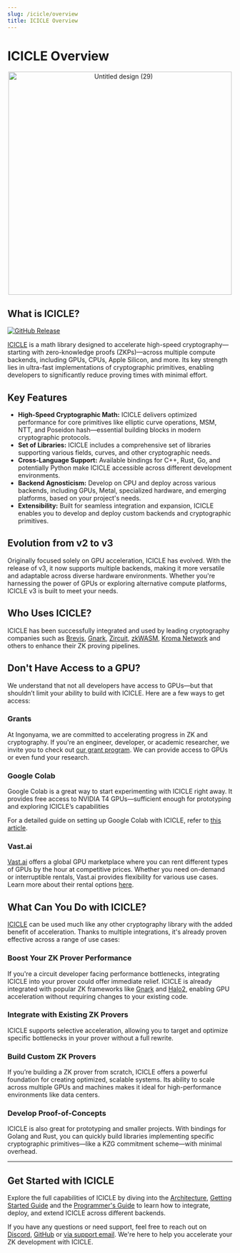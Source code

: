 ```yaml
---
slug: /icicle/overview
title: ICICLE Overview
---
```


# ICICLE Overview

<p align="center">
  <img src="https://github.com/user-attachments/assets/02080cc6-9761-4764-8ae4-05778cc93cfa" alt="Untitled design (29)" width="500"/>
</p>

## What is ICICLE?

[![GitHub Release](https://img.shields.io/github/v/release/ingonyama-zk/icicle)](https://github.com/ingonyama-zk/icicle/releases)

[ICICLE](https://github.com/ingonyama-zk/icicle) is a math library designed to accelerate high-speed cryptography—starting with zero-knowledge proofs (ZKPs)—across multiple compute backends, including GPUs, CPUs, Apple Silicon, and more. Its key strength lies in ultra-fast implementations of cryptographic primitives, enabling developers to significantly reduce proving times with minimal effort.

## Key Features

- **High-Speed Cryptographic Math:** ICICLE delivers optimized performance for core primitives like elliptic curve operations, MSM, NTT, and Poseidon hash—essential building blocks in modern cryptographic protocols.
- **Set of Libraries:** ICICLE includes a comprehensive set of libraries supporting various fields, curves, and other cryptographic needs.
- **Cross-Language Support:** Available bindings for C++, Rust, Go, and potentially Python make ICICLE accessible across different development environments.
- **Backend Agnosticism:** Develop on CPU and deploy across various backends, including GPUs, Metal, specialized hardware, and emerging platforms, based on your project's needs.
- **Extensibility:** Built for seamless integration and expansion, ICICLE enables you to develop and deploy custom backends and cryptographic primitives.

## Evolution from v2 to v3

Originally focused solely on GPU acceleration, ICICLE has evolved. With the release of v3, it now supports multiple backends, making it more versatile and adaptable across diverse hardware environments. Whether you're harnessing the power of GPUs or exploring alternative compute platforms, ICICLE v3 is built to meet your needs.

## Who Uses ICICLE?

ICICLE has been successfully integrated and used by leading cryptography companies such as [Brevis](https://www.ingonyama.com/blog/icicle-case-study-accelerating-zk-proofs-with-brevis), [Gnark](https://github.com/Consensys/gnark), [Zircuit](https://www.ingonyama.com/blog/case-study-accelerating-zircuits-zero-knowledge-proofs-with-icicle), [zkWASM](https://www.ingonyama.com/blog/how-icicle-helps-grow-the-zkwasm-ecosystem), [Kroma Network](https://www.ingonyama.com/blog/icicle-case-study-accelerating-zk-proofs-with-kroma-network) and others to enhance their ZK proving pipelines.

## Don't Have Access to a GPU?

We understand that not all developers have access to GPUs—but that shouldn’t limit your ability to build with ICICLE. Here are a few ways to get access:

### Grants

At Ingonyama, we are committed to accelerating progress in ZK and cryptography. If you're an engineer, developer, or academic researcher, we invite you to check out [our grant program](https://www.ingonyama.com/post/ingonyama-research-grant-2025). We can provide access to GPUs or even fund your research.

### Google Colab

Google Colab is a great way to start experimenting with ICICLE right away. It provides free access to NVIDIA T4 GPUs—sufficient enough for prototyping and exploring ICICLE’s capabilities

For a detailed guide on setting up Google Colab with ICICLE, refer to [this article](./colab-instructions.md).

### Vast.ai

[Vast.ai](https://vast.ai/) offers a global GPU marketplace where you can rent different types of GPUs by the hour at competitive prices. Whether you need on-demand or interruptible rentals, Vast.ai provides flexibility for various use cases. Learn more about their rental options [here](https://vast.ai/faq#rental-types).

## What Can You Do with ICICLE?

[ICICLE](https://github.com/ingonyama-zk/icicle) can be used much like any other cryptography library with the added benefit of acceleration. Thanks to multiple integrations, it's already proven effective across a range of use cases:

### Boost Your ZK Prover Performance

If you're a circuit developer facing performance bottlenecks, integrating ICICLE into your prover could offer immediate relief. ICICLE is already integrated with popular ZK frameworks like [Gnark](https://github.com/Consensys/gnark) and [Halo2](https://github.com/zkonduit/halo2), enabling GPU acceleration without requiring changes to your existing code.

### Integrate with Existing ZK Provers

ICICLE supports selective acceleration, allowing you to target and optimize specific bottlenecks in your prover without a full rewrite.

### Build Custom ZK Provers

If you’re building a ZK prover from scratch, ICICLE offers a powerful foundation for creating optimized, scalable systems. Its ability to scale across multiple GPUs and machines makes it ideal for high-performance environments like data centers.

### Develop Proof-of-Concepts

ICICLE is also great for prototyping and smaller projects. With bindings for Golang and Rust, you can quickly build libraries implementing specific cryptographic primitives—like a KZG commitment scheme—with minimal overhead.

---

## Get Started with ICICLE

Explore the full capabilities of ICICLE by diving into the [Architecture](./arch_overview.md), [Getting Started Guide](./getting_started.md) and the [Programmer's Guide](./programmers_guide/general.md) to learn how to integrate, deploy, and extend ICICLE across different backends.

If you have any questions or need support, feel free to reach out on [Discord], [GitHub] or [via support email][SupportEmail]. We're here to help you accelerate your ZK development with ICICLE.

<!-- Being Links -->
[Discord]: https://discord.gg/6vYrE7waPj
[Github]: https://github.com/ingonyama-zk
[SupportEmail]: mailto:support@ingonyama.com
<!-- End Links -->
